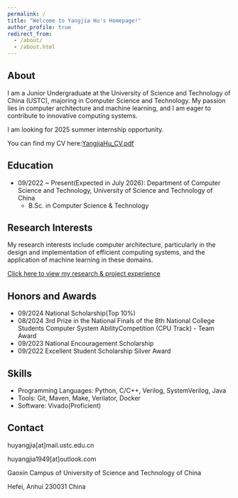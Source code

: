 ```yaml
---
permalink: /
title: "Welcome to Yangjia Hu's Homepage!"
author_profile: true
redirect_from: 
  - /about/
  - /about.html
---
```


## About

I am a Junior Undergraduate at the University of Science and Technology of China (USTC), majoring in Computer Science and Technology. My passion lies in computer architecture and machine learning, and I am eager to contribute to innovative computing systems.

I am looking for 2025 summer internship opportunity.

You can find my CV here:[YangjiaHu_CV.pdf](http://huyangjia.github.io/files/main.pdf)

## Education

+ 09/2022 ~ Present(Expected in July 2026): Department of Computer Science and Technology, University of Science and Technology of China
  + B.Sc. in Computer Science & Technology

## Research Interests

My research interests include computer architecture, particularly in the design and implementation of efficient computing systems, and the application of machine learning in these domains.

[Click here to view my research & project experience](/experience)

## Honors and Awards

+ 09/2024 National Scholarship(Top 10%) 
+ 08/2024 3rd Prize in the National Finals of the 8th National College Students Computer System AbilityCompetition (CPU Track) - Team Award 
+ 09/2023 National Encouragement Scholarship 
+ 09/2022 Excellent Student Scholarship Silver Award 

## Skills

+ Programming Languages: Python, C/C++, Verilog, SystemVerilog,  Java
+ Tools: Git, Maven, Make, Verilator, Docker
+ Software: Vivado(Proficient)

## Contact

huyangjia[at]mail.ustc.edu.cn

huyangjia1949[at]outlook.com

Gaoxin Campus of University of Science and Technology of China

Hefei, Anhui 230031 China